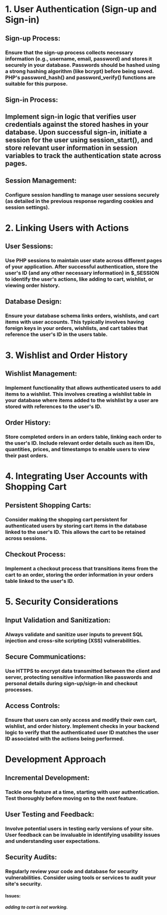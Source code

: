 <div>

# 1. User Authentication (Sign-up and Sign-in)

## Sign-up Process:

### Ensure that the sign-up process collects necessary information (e.g., username, email, password) and stores it securely in your database. Passwords should be hashed using a strong hashing algorithm (like bcrypt) before being saved. PHP's password_hash() and password_verify() functions are suitable for this purpose.

## Sign-in Process:

## Implement sign-in logic that verifies user credentials against the stored hashes in your database. Upon successful sign-in, initiate a session for the user using session_start(), and store relevant user information in session variables to track the authentication state across pages.

## Session Management:

### Configure session handling to manage user sessions securely (as detailed in the previous response regarding cookies and session settings).

# 2. Linking Users with Actions

## User Sessions:

### Use PHP sessions to maintain user state across different pages of your application. After successful authentication, store the user's ID (and any other necessary information) in $\_SESSION to identify the user's actions, like adding to cart, wishlist, or viewing order history.

## Database Design:

### Ensure your database schema links orders, wishlists, and cart items with user accounts. This typically involves having foreign keys in your orders, wishlists, and cart tables that reference the user's ID in the users table.

# 3. Wishlist and Order History

## Wishlist Management:

### Implement functionality that allows authenticated users to add items to a wishlist. This involves creating a wishlist table in your database where items added to the wishlist by a user are stored with references to the user's ID.

## Order History:

### Store completed orders in an orders table, linking each order to the user's ID. Include relevant order details such as item IDs, quantities, prices, and timestamps to enable users to view their past orders.

# 4. Integrating User Accounts with Shopping Cart

## Persistent Shopping Carts:

### Consider making the shopping cart persistent for authenticated users by storing cart items in the database linked to the user's ID. This allows the cart to be retained across sessions.

## Checkout Process:

### Implement a checkout process that transitions items from the cart to an order, storing the order information in your orders table linked to the user's ID.

# 5. Security Considerations

## Input Validation and Sanitization:

### Always validate and sanitize user inputs to prevent SQL injection and cross-site scripting (XSS) vulnerabilities.

## Secure Communications:

### Use HTTPS to encrypt data transmitted between the client and server, protecting sensitive information like passwords and personal details during sign-up/sign-in and checkout processes.

## Access Controls:

### Ensure that users can only access and modify their own cart, wishlist, and order history. Implement checks in your backend logic to verify that the authenticated user ID matches the user ID associated with the actions being performed.

# Development Approach

## Incremental Development:

### Tackle one feature at a time, starting with user authentication. Test thoroughly before moving on to the next feature.

## User Testing and Feedback:

### Involve potential users in testing early versions of your site. User feedback can be invaluable in identifying usability issues and understanding user expectations.

## Security Audits:

### Regularly review your code and database for security vulnerabilities. Consider using tools or services to audit your site's security.

#### Issues:

##### adding to cart is not working.

<div>
